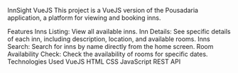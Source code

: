 InnSight VueJS
This project is a VueJS version of the Pousadaria application, a platform for viewing and booking inns.

Features
Inns Listing: View all available inns.
Inn Details: See specific details of each inn, including description, location, and available rooms.
Inns Search: Search for inns by name directly from the home screen.
Room Availability Check: Check the availability of rooms for specific dates.
Technologies Used
VueJS
HTML
CSS
JavaScript
REST API
